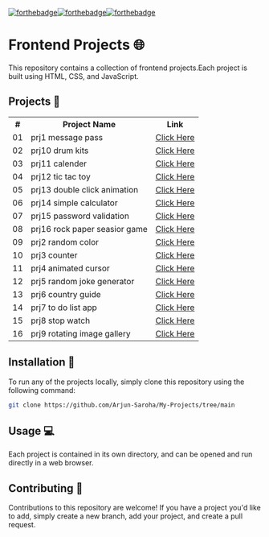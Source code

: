 [![forthebadge](https://forthebadge.com/images/badges/uses-js.svg)](https://forthebadge.com)[![forthebadge](https://forthebadge.com/images/badges/made-with-javascript.svg)](https://forthebadge.com)[![forthebadge](https://forthebadge.com/images/badges/built-by-developers.svg)](https://forthebadge.com)

# Frontend Projects 🌐

This repository contains a collection of frontend projects.Each project is built using HTML, CSS, and JavaScript.

## Projects 📂

<table>
    <tr>
        <th>#</th>
        <th>Project Name</th>
        <th>Link</th>
    </tr>
    <tr>
        <td>01</td>
        <td>prj1 message pass</td>
        <td><a href="https://github.com/Arjun-Saroha/My-Projects/tree/main/prj1%20message%20pass">Click Here</a></td>
    </tr>
    <tr>
        <td>02</td>
        <td>prj10 drum kits</td>
        <td><a href="https://github.com/Arjun-Saroha/My-Projects/tree/main/prj10%20drum%20kits">Click Here</a></td>
    </tr>
    <tr>
        <td>03</td>
        <td>prj11 calender</td>
        <td><a href="https://github.com/Arjun-Saroha/My-Projects/tree/main/prj11%20calender">Click Here</a></td>
    </tr>
    <tr>
        <td>04</td>
        <td>prj12 tic tac toy</td>
        <td><a href="https://github.com/Arjun-Saroha/My-Projects/tree/main/prj12%20tic%20tac%20toy">Click Here</a></td>
    </tr>
    <tr>
        <td>05</td>
        <td>prj13 double click animation</td>
        <td><a href="https://github.com/Arjun-Saroha/My-Projects/tree/main/prj13%20double%20click%20animation">Click Here</a></td>
    </tr>
    <tr>
        <td>06</td>
        <td>prj14 simple calculator</td>
        <td><a href="https://github.com/Arjun-Saroha/My-Projects/tree/main/prj14%20simple%20calculator">Click Here</a></td>
    </tr>
    <tr>
        <td>07</td>
        <td>prj15 password validation</td>
        <td><a href="https://github.com/Arjun-Saroha/My-Projects/tree/main/prj15%20password%20validation">Click Here</a></td>
    </tr>
    <tr>
        <td>08</td>
        <td>prj16 rock paper seasior game</td>
        <td><a href="https://github.com/Arjun-Saroha/My-Projects/tree/main/prj16%20rock%20paper%20seasior%20game">Click Here</a></td>
    </tr>
    <tr>
        <td>09</td>
        <td>prj2 random color</td>
        <td><a href="https://github.com/Arjun-Saroha/My-Projects/tree/main/prj2%20random%20color">Click Here</a></td>
    </tr>
    <tr>
        <td>10</td>
        <td>prj3 counter</td>
        <td><a href="https://github.com/Arjun-Saroha/My-Projects/tree/main/prj3%20counter">Click Here</a></td>
    </tr>
    <tr>
        <td>11</td>
        <td>prj4 animated cursor</td>
        <td><a href="https://github.com/Arjun-Saroha/My-Projects/tree/main/prj4%20animated%20cursor">Click Here</a></td>
    </tr>
    <tr>
        <td>12</td>
        <td>prj5 random joke generator</td>
        <td><a href="https://github.com/Arjun-Saroha/My-Projects/tree/main/prj5%20random%20joke%20generator">Click Here</a></td>
    </tr>
    <tr>
        <td>13</td>
        <td>prj6 country guide</td>
        <td><a href="https://github.com/Arjun-Saroha/My-Projects/tree/main/prj6%20country%20guide">Click Here</a></td>
    </tr>
    <tr>
        <td>14</td>
        <td>prj7 to do list app</td>
        <td><a href="https://github.com/Arjun-Saroha/My-Projects/tree/main/prj7%20to%20do%20list%20app">Click Here</a></td>
    </tr>
    <tr>
        <td>15</td>
        <td>prj8 stop watch</td>
        <td><a href="https://github.com/Arjun-Saroha/My-Projects/tree/main/prj8%20stop%20watch">Click Here</a></td>
    </tr>
    <tr>
        <td>16</td>
        <td>prj9 rotating image gallery</td>
        <td><a href="https://github.com/Arjun-Saroha/My-Projects/tree/main/prj9%20rotating%20image%20gallery">Click Here</a></td>
    </tr>
    
   
</table>


## Installation 🚀

To run any of the projects locally, simply clone this repository using the following command:

```bash
git clone https://github.com/Arjun-Saroha/My-Projects/tree/main
```
## Usage 💻

Each project is contained in its own directory, and can be opened and run directly in a web browser.

## Contributing 🤝

Contributions to this repository are welcome! If you have a project you'd like to add, simply create a new branch, add your project, and create a pull request.
